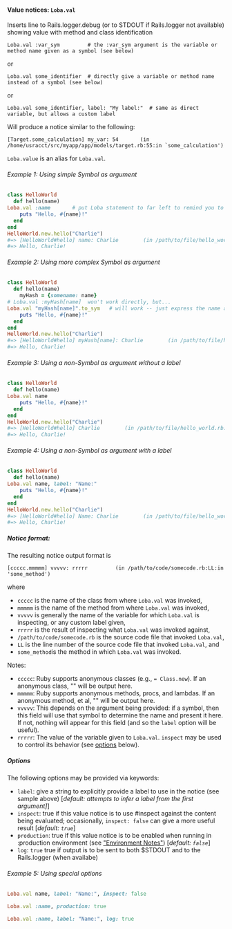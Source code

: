#### Value notices:  `Loba.val`

Inserts line to Rails.logger.debug (or to STDOUT if Rails.logger not available) showing value with method and class identification

```
Loba.val :var_sym         # the :var_sym argument is the variable or method name given as a symbol (see below)
```

or

```
Loba.val some_identifier  # directly give a variable or method name instead of a symbol (see below)
```

or

```
Loba.val some_identifier, label: "My label:"  # same as direct variable, but allows a custom label
```

Will produce a notice similar to the following:

```
[Target.some_calculation] my_var: 54       (in /home/usracct/src/myapp/app/models/target.rb:55:in `some_calculation')
```

`Loba.value` is an alias for `Loba.val`.

###### Example 1: Using simple Symbol as argument
```ruby
class HelloWorld
  def hello(name)
Loba.val :name       # put Loba statement to far left to remind you to remove when done
    puts "Hello, #{name}!"
  end
end
HelloWorld.new.hello("Charlie")
#=> [HelloWorld#hello] name: Charlie        (in /path/to/file/hello_world.rb:3:in `hello')
#=> Hello, Charlie!
```

###### Example 2: Using more complex Symbol as argument
```ruby
class HelloWorld
  def hello(name)
    myHash = {somename: name}
# Loba.val :myHash[name]  won't work directly, but...
Loba.val "myHash[name]".to_sym   # will work -- just express the name as a String and cast to a Symbol
    puts "Hello, #{name}!"
  end
end
HelloWorld.new.hello("Charlie")
#=> [HelloWorld#hello] myHash[name]: Charlie        (in /path/to/file/hello_world.rb:5:in `hello')
#=> Hello, Charlie!
```

###### Example 3: Using a non-Symbol as argument without a label
```ruby
class HelloWorld
  def hello(name)
Loba.val name
    puts "Hello, #{name}!"
  end
end
HelloWorld.new.hello("Charlie")
#=> [HelloWorld#hello] Charlie        (in /path/to/file/hello_world.rb:3:in `hello')
#=> Hello, Charlie!
```

###### Example 4: Using a non-Symbol as argument with a label
```ruby
class HelloWorld
  def hello(name)
Loba.val name, label: "Name:"
    puts "Hello, #{name}!"
  end
end
HelloWorld.new.hello("Charlie")
#=> [HelloWorld#hello] Name: Charlie        (in /path/to/file/hello_world.rb:3:in `hello')
#=> Hello, Charlie!
```

##### Notice format:

The resulting notice output format is

```
[ccccc.mmmmm] vvvvv: rrrrr         (in /path/to/code/somecode.rb:LL:in 'some_method')
```

where
*   `ccccc` is the name of the class from where `Loba.val` was invoked,
*   `mmmmm` is the name of the method from where `Loba.val` was invoked,
*   `vvvvv` is generally the name of the variable for which `Loba.val` is inspecting, or any custom label given,
*   `rrrrr` is the result of inspecting what `Loba.val` was invoked against,
*   `/path/to/code/somecode.rb` is the source code file that invoked `Loba.val`,
*   `LL` is the line number of the source code file that invoked `Loba.val`, and
*   `some_method`is the method in which `Loba.val` was invoked.


Notes:
*   `ccccc`:  Ruby supports anonymous classes (e.g., `= Class.new`).  If an anonymous class, "<anonymous class>" will be output here.
*   `mmmmm`:  Ruby supports anonymous methods, procs, and lambdas.  If an anonymous method, et al, "<anonymous method>" will be output here.
*   `vvvvv`:  This depends on the argument being provided:  if a symbol, then this field will use that symbol to determine the name and present it here.  If not, nothing will appear for this field (and so the `label` option will be useful).
*   `rrrrr`:  The value of the variable given to `Loba.val`. `inspect` may be used to control its behavior (see [options](#options) below).

##### Options

The following options may be provided via keywords:
*   `label`: give a string to explicitly provide a label to use in the notice (see sample above) \[_default: attempts to infer a label from the first argument]_\]
*   `inspect`: true if this value notice is to use #inspect against the content being evaluated; occasionally, `inspect: false` can give a more useful result \[_default: `true`_\]
*   `production`: true if this value notice is to be enabled when running in :production environment (see ["Environment Notes"](README.md#environment-notes)) \[_default: `false`_\]
*   `log`: `true` true if output is to be sent to both $STDOUT and to the Rails.logger (when availabe)

###### Example 5: Using special options
```ruby
Loba.val name, label: "Name:", inspect: false
```
```ruby
Loba.val :name, production: true
```
```ruby
Loba.val :name, label: "Name:", log: true
```

